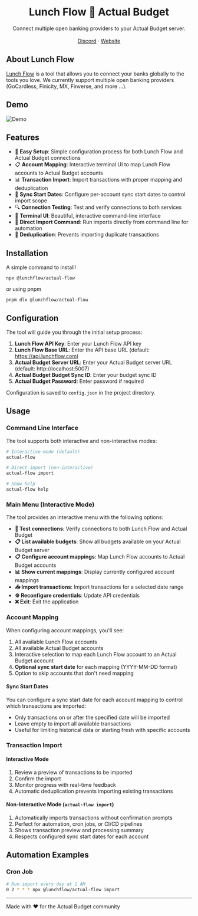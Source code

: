 <p align="center">
	<h1 align="center"><b>Lunch Flow 🤝 Actual Budget</b></h1>
<p align="center">
    Connect multiple open banking providers to your Actual Budget server.
    <br />
    <br />
    <a href="https://discord.gg/TJn5mMV4jZ">Discord</a>
    ·
    <a href="https://lunchflow.app">Website</a>
  </p>
</p>

## About Lunch Flow

[Lunch Flow](https:lunchflow.app) is a tool that allows you to connect your banks globally to the tools you love. We currently support multiple open banking providers (GoCardless, Finicity, MX, Finverse, and more ...).

## Demo

![Demo](./docs/demo.gif)

## Features

- 🔗 **Easy Setup**: Simple configuration process for both Lunch Flow and Actual Budget connections
- 📋 **Account Mapping**: Interactive terminal UI to map Lunch Flow accounts to Actual Budget accounts
- 📊 **Transaction Import**: Import transactions with proper mapping and deduplication
- 📅 **Sync Start Dates**: Configure per-account sync start dates to control import scope
- 🔍 **Connection Testing**: Test and verify connections to both services
- 📱 **Terminal UI**: Beautiful, interactive command-line interface
- 🚀 **Direct Import Command**: Run imports directly from command line for automation
- 🔄 **Deduplication**: Prevents importing duplicate transactions

## Installation

A simple command to install!

```
npx @lunchflow/actual-flow
```

or using pnpm

```
pnpm dlx @lunchflow/actual-flow
```

## Configuration

The tool will guide you through the initial setup process:

1. **Lunch Flow API Key**: Enter your Lunch Flow API key
2. **Lunch Flow Base URL**: Enter the API base URL (default: https://api.lunchflow.com)
3. **Actual Budget Server URL**: Enter your Actual Budget server URL (default: http://localhost:5007)
4. **Actual Budget Budget Sync ID**: Enter your budget sync ID
5. **Actual Budget Password**: Enter password if required

Configuration is saved to `config.json` in the project directory.

## Usage

### Command Line Interface

The tool supports both interactive and non-interactive modes:

```bash
# Interactive mode (default)
actual-flow

# Direct import (non-interactive)
actual-flow import

# Show help
actual-flow help
```

### Main Menu (Interactive Mode)

The tool provides an interactive menu with the following options:

- **🔗 Test connections**: Verify connections to both Lunch Flow and Actual Budget
- **📋 List available budgets**: Show all budgets available on your Actual Budget server
- **📋 Configure account mappings**: Map Lunch Flow accounts to Actual Budget accounts
- **📊 Show current mappings**: Display currently configured account mappings
- **📥 Import transactions**: Import transactions for a selected date range
- **⚙️ Reconfigure credentials**: Update API credentials
- **❌ Exit**: Exit the application

### Account Mapping

When configuring account mappings, you'll see:

1. All available Lunch Flow accounts
2. All available Actual Budget accounts
3. Interactive selection to map each Lunch Flow account to an Actual Budget account
4. **Optional sync start date** for each mapping (YYYY-MM-DD format)
5. Option to skip accounts that don't need mapping

#### Sync Start Dates

You can configure a sync start date for each account mapping to control which transactions are imported:
- Only transactions on or after the specified date will be imported
- Leave empty to import all available transactions
- Useful for limiting historical data or starting fresh with specific accounts

### Transaction Import

#### Interactive Mode
1. Review a preview of transactions to be imported
2. Confirm the import
3. Monitor progress with real-time feedback
4. Automatic deduplication prevents importing existing transactions

#### Non-Interactive Mode (`actual-flow import`)
1. Automatically imports transactions without confirmation prompts
2. Perfect for automation, cron jobs, or CI/CD pipelines
3. Shows transaction preview and processing summary
4. Respects configured sync start dates for each account

## Automation Examples

### Cron Job
```bash
# Run import every day at 2 AM
0 2 * * * npx @lunchflow/actual-flow import
```

---

Made with ❤️ for the Actual Budget community
